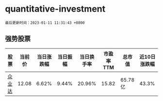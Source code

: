 # quantitative-investment

`最后更新时间：2023-01-11 11:31:43 +0800`

## 强势股票

|股票|当前价|当日涨跌幅|当日振幅|当日换手率|市盈率TTM|总市值|近10日涨跌幅|
|----|----|----|----|----|----|----|----|
|[众业达](https://xueqiu.com/S/SZ002441)|12.08|6.62%|9.44%|20.96%|15.82|65.78亿|43.3%|
